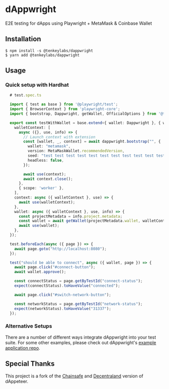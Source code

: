 # dAppwright

E2E testing for dApps using Playwright + MetaMask & Coinbase Wallet

## Installation

```
$ npm install -s @tenkeylabs/dappwright
$ yarn add @tenkeylabs/dappwright
```

## Usage

### Quick setup with Hardhat

```typescript
  # test.spec.ts

  import { test as base } from '@playwright/test';
  import { BrowserContext } from 'playwright-core';
  import { bootstrap, Dappwright, getWallet, OfficialOptions } from '@tenkeylabs/dappwright';

  export const testWithWallet = base.extend<{ wallet: Dappwright }, { walletContext: BrowserContext }>({
    walletContext: [
      async ({}, use, info) => {
        // Launch context with extension
        const [wallet, _, context] = await dappwright.bootstrap("", {
          wallet: "metamask",
          version: MetaMaskWallet.recommendedVersion,
          seed: "test test test test test test test test test test test junk", // Hardhat's default https://hardhat.org/hardhat-network/docs/reference#accounts
          headless: false,
        });

        await use(context);
        await context.close();
      },
      { scope: 'worker' },
    ],
    context: async ({ walletContext }, use) => {
      await use(walletContext);
    },
    wallet: async ({ walletContext }, use, info) => {
      const projectMetadata = info.project.metadata;
      const wallet = await getWallet(projectMetadata.wallet, walletContext);
      await use(wallet);
    },
  });

  test.beforeEach(async ({ page }) => {
    await page.goto("http://localhost:8080");
  });

  test("should be able to connect", async ({ wallet, page }) => {
    await page.click("#connect-button");
    await wallet.approve();

    const connectStatus = page.getByTestId("connect-status");
    expect(connectStatus).toHaveValue("connected");

    await page.click("#switch-network-button");

    const networkStatus = page.getByTestId("network-status");
    expect(networkStatus).toHaveValue("31337");
  });
```

### Alternative Setups

There are a number of different ways integrate dAppwright into your test suite. For some other examples, please check out dAppwright's [example application repo](https://github.com/TenKeyLabs/dappwright-examples).

## Special Thanks

This project is a fork of the [Chainsafe](https://github.com/chainsafe/dappeteer) and [Decentraland](https://github.com/decentraland/dappeteer) version of dAppeteer.
